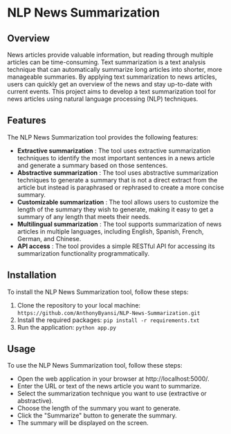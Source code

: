 # NLP News Summarization

## Overview

News articles provide valuable information, but reading through multiple articles can be time-consuming. Text summarization is a text analysis technique that can automatically summarize long articles into shorter, more manageable summaries. By applying text summarization to news articles, users can quickly get an overview of the news and stay up-to-date with current events. This project aims to develop a text summarization tool for news articles using natural language processing (NLP) techniques.


## Features

The NLP News Summarization tool provides the following features:

- **Extractive summarization** : The tool uses extractive summarization techniques to identify the most important sentences in a news article and generate a summary based on those sentences.
- **Abstractive summarization** : The tool uses abstractive summarization techniques to generate a summary that is not a direct extract from the article but instead is paraphrased or rephrased to create a more concise summary.
- **Customizable summarization** : The tool allows users to customize the length of the summary they wish to generate, making it easy to get a summary of any length that meets their needs.
- **Multilingual summarization** : The tool supports summarization of news articles in multiple languages, including English, Spanish, French, German, and Chinese.
- **API access** : The tool provides a simple RESTful API for accessing its summarization functionality programmatically.

## Installation

To install the NLP News Summarization tool, follow these steps:

1. Clone the repository to your local machine: `https://github.com/AnthonyByansi/NLP-News-Summarization.git`
2. Install the required packages: `pip install -r requirements.txt`
3. Run the application: `python app.py`

## Usage
To use the NLP News Summarization tool, follow these steps:

* Open the web application in your browser at http://localhost:5000/.
* Enter the URL or text of the news article you want to summarize.
* Select the summarization technique you want to use (extractive or abstractive).
* Choose the length of the summary you want to generate.
* Click the "Summarize" button to generate the summary.
* The summary will be displayed on the screen.
